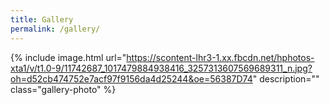 ```yaml
---
title: Gallery
permalink: /gallery/
---
```


{% include image.html url="https://scontent-lhr3-1.xx.fbcdn.net/hphotos-xta1/v/t1.0-9/11742687_1017479884938416_3257313607569689311_n.jpg?oh=d52cb474752e7acf97f9156da4d25244&oe=56387D74" description="" class="gallery-photo" %}
